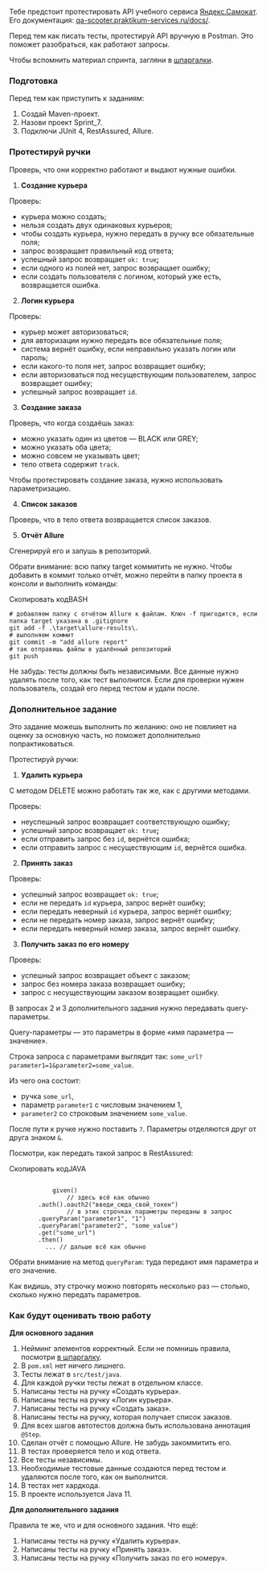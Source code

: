 Тебе предстоит протестировать API учебного сервиса [Яндекс.Самокат](http://qa-scooter.praktikum-services.ru/). Его документация: [qa-scooter.praktikum-services.ru/docs/](https://qa-scooter.praktikum-services.ru/docs/).

Перед тем как писать тесты, протестируй API вручную в Postman. Это поможет разобраться, как работают запросы.

Чтобы вспомнить материал спринта, загляни в [шпаргалки](https://praktikum.notion.site/API-9229b699ce7041e38a4f03ea7a777e81).

### Подготовка

Перед тем как приступить к заданиям:

1. Создай Maven-проект.
2. Назови проект Sprint_7.
3. Подключи JUnit 4, RestAssured, Allure.

### **Протестируй ручки**

Проверь, что они корректно работают и выдают нужные ошибки.

1. **Создание курьера**

Проверь:

- курьера можно создать;
- нельзя создать двух одинаковых курьеров;
- чтобы создать курьера, нужно передать в ручку все обязательные поля;
- запрос возвращает правильный код ответа;
- успешный запрос возвращает `ok: true`**;**
- если одного из полей нет, запрос возвращает ошибку;
- если создать пользователя с логином, который уже есть, возвращается ошибка.

2. **Логин курьера**

Проверь:

- курьер может авторизоваться;
- для авторизации нужно передать все обязательные поля;
- система вернёт ошибку, если неправильно указать логин или пароль;
- если какого-то поля нет, запрос возвращает ошибку;
- если авторизоваться под несуществующим пользователем, запрос возвращает ошибку;
- успешный запрос возвращает `id`.

3. **Создание заказа**

Проверь, что когда создаёшь заказ:

- можно указать один из цветов — BLACK или GREY;
- можно указать оба цвета;
- можно совсем не указывать цвет;
- тело ответа содержит `track`.

Чтобы протестировать создание заказа, нужно использовать параметризацию.

4. **Список заказов**

Проверь, что в тело ответа возвращается список заказов.

5. **Отчёт Allure**

Сгенерируй его и запушь в репозиторий.

Обрати внимание: всю папку target коммитить не нужно. Чтобы добавить в коммит только отчёт, можно перейти в папку проекта в консоли и выполнить команды:

Скопировать кодBASH

```
# добавляем папку с отчётом Allure к файлам. Ключ -f пригодится, если папка target указана в .gitignore
git add -f .\target\allure-results\.
# выполняем коммит
git commit -m "add allure report"
# так отправишь файлы в удалённый репозиторий
git push 
```

Не забудь: тесты должны быть независимыми. Все данные нужно удалять после того, как тест выполнится. Если для проверки нужен пользователь, создай его перед тестом и удали после.

### Дополнительное задание

Это задание можешь выполнить по желанию: оно не повлияет на оценку за основную часть, но поможет дополнительно попрактиковаться.

Протестируй ручки:

1. **Удалить курьера**

С методом DELETE можно работать так же, как с другими методами.

Проверь:

- неуспешный запрос возвращает соответствующую ошибку;
- успешный запрос возвращает `ok: true`**;**
- если отправить запрос без `id`, вернётся ошибка;
- если отправить запрос с несуществующим `id`, вернётся ошибка.

2. **Принять заказ**

Проверь:

- успешный запрос возвращает `ok: true`;
- если не передать `id` курьера, запрос вернёт ошибку;
- если передать неверный `id` курьера, запрос вернёт ошибку;
- если не передать номер заказа, запрос вернёт ошибку;
- если передать неверный номер заказа, запрос вернёт ошибку.

3. **Получить заказ по его номеру**

Проверь:

- успешный запрос возвращает объект с заказом;
- запрос без номера заказа возвращает ошибку;
- запрос с несуществующим заказом возвращает ошибку.

В запросах 2 и 3 дополнительного задания нужно передавать query-параметры.

Query-параметры — это параметры в форме «имя параметра — значение».

Строка запроса с параметрами выглядит так: `some_url?parameter1=1&parameter2=some_value`.

Из чего она состоит:

- ручка `some_url`,
- параметр `parameter1` с числовым значением 1,
- `parameter2` со строковым значением `some_value`.

После пути к ручке нужно поставить `?`. Параметры отделяются друг от друга знаком `&`.

Посмотри, как передать такой запрос в RestAssured:

Скопировать кодJAVA

```
        
            given()
                // здесь всё как обычно
        .auth().oauth2("введи_сюда_свой_токен")
                // в этих строчках параметры переданы в запрос
        .queryParam("parameter1", "1")
        .queryParam("parameter2", "some_value")
        .get("some_url")
        .then() 
          ... // дальше всё как обычно 
```

Обрати внимание на метод `queryParam`: туда передают имя параметра и его значение.

Как видишь, эту строчку можно повторять несколько раз — столько, сколько нужно передать параметров.

### Как будут оценивать твою работу

**Для основного задания**

1. Нейминг элементов корректный. Если не помнишь правила, посмотри [в шпаргалку](https://code.s3.yandex.net/qa-automation-engineer/java/cheatsheets/paid-track/sprint2/namingRules.pdf).
2. В `pom.xml` нет ничего лишнего.
3. Тесты лежат в `src/test/java`.
4. Для каждой ручки тесты лежат в отдельном классе.
5. Написаны тесты на ручку «Создать курьера».
6. Написаны тесты на ручку «Логин курьера».
7. Написаны тесты на ручку «Создать заказ».
8. Написаны тесты на ручку, которая получает список заказов.
9. Для всех шагов автотестов должна быть использована аннотация `@Step`.
10. Сделан отчёт с помощью Allure. Не забудь закоммитить его.
11. В тестах проверяется тело и код ответа.
12. Все тесты независимы.
13. Необходимые тестовые данные создаются перед тестом и удаляются после того, как он выполнится.
14. В тестах нет хардкода.
15. В проекте используется Java 11.

**Для дополнительного задания**

Правила те же, что и для основного задания. Что ещё:

1. Написаны тесты на ручку «Удалить курьера».
2. Написаны тесты на ручку «Принять заказ».
3. Написаны тесты на ручку «Получить заказ по его номеру».